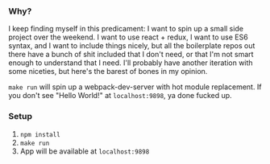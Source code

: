 ### Why?
I keep finding myself in this predicament: I want to spin up a small side project
over the weekend. I want to use react + redux, I want to use ES6 syntax, and I want
to include things nicely, but all the boilerplate repos out there have a bunch of
shit included that I don't need, or that I'm not smart enough to understand that
I need. I'll probably have another iteration with some niceties, but here's the
barest of bones in my opinion.

`make run` will spin up a webpack-dev-server with hot module replacement. If you
don't see "Hello World!" at `localhost:9898`, ya done fucked up.

### Setup
1. `npm install`
2. `make run`
3. App will be available at `localhost:9898`